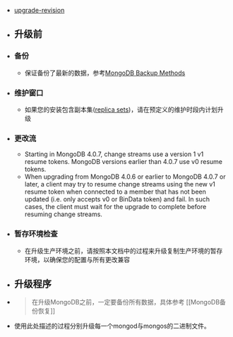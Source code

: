- [upgrade-revision](https://docs.mongodb.com/manual/tutorial/upgrade-revision/)
- ## 升级前
- ### 备份
	- 保证备份了最新的数据，参考[MongoDB Backup Methods](https://docs.mongodb.com/manual/core/backups/)
- ### 维护窗口
	- 如果您的安装包含副本集([replica sets](https://docs.mongodb.com/manual/reference/glossary/#std-term-replica-set))，请在预定义的维护时段内计划升级
- ### 更改流
	- Starting in MongoDB 4.0.7, change streams use a version 1 v1 resume tokens. MongoDB versions earlier than 4.0.7 use v0 resume tokens.
	- When upgrading from MongoDB 4.0.6 or earlier to MongoDB 4.0.7 or later, a client may try to resume change streams using the new v1 resume token when connected to a member that has not been updated (i.e. only accepts v0 or BinData token) and fail. In such cases, the client must wait for the upgrade to complete before resuming change streams.
- ### 暂存环境检查
	- 在升级生产环境之前，请按照本文档中的过程来升级复制生产环境的暂存环境，以确保您的配置与所有更改兼容
- ## 升级程序
- > 在升级MongoDB之前，一定要备份所有数据，具体参考 [[MongoDB备份恢复]]
- 使用此处描述的过程分别升级每一个mongod与mongos的二进制文件。